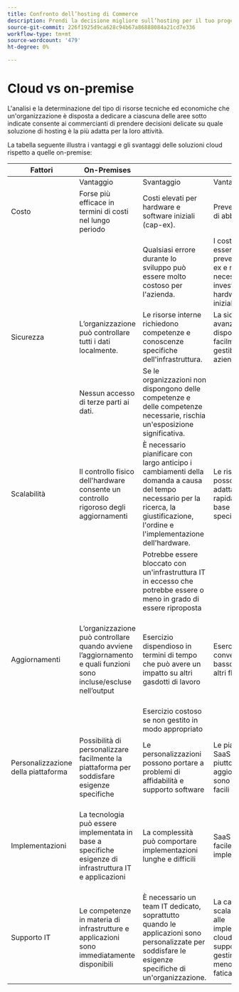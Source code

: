 ```yaml
---
title: Confronto dell’hosting di Commerce
description: Prendi la decisione migliore sull’hosting per il tuo progetto e-commerce esaminando questa tabella di confronto.
source-git-commit: 226f1925d9ca628c94b67a86888084a21cd7e336
workflow-type: tm+mt
source-wordcount: '479'
ht-degree: 0%

---
```



# Cloud vs on-premise

L&#39;analisi e la determinazione del tipo di risorse tecniche ed economiche che un&#39;organizzazione è disposta a dedicare a ciascuna delle aree sotto indicate consente ai commercianti di prendere decisioni delicate su quale soluzione di hosting è la più adatta per la loro attività.

La tabella seguente illustra i vantaggi e gli svantaggi delle soluzioni cloud rispetto a quelle on-premise:

<table>
    <thead>
        <tr>
            <th>Fattori</th>
            <th>On-Premises</th>
            <th></th>
            <th>Cloud</th>
            <th></th>
        </tr>
    </thead>
    <tbody>
        <tr>
            <td></td>
            <td>Vantaggio</td>
            <td>Svantaggio</td>
            <td>Vantaggio</td>
            <td>Svantaggio</td>
        </tr>
        <tr>
            <td>Costo</td>
            <td>Forse più efficace in termini di costi nel lungo periodo</td>
            <td>Costi elevati per hardware e software iniziali (cap-ex).</td>
            <td>Prevedibile prezzo di abbonamento.</td>
            <td>È necessaria una proiezione a lungo termine dei costi.</td>
        </tr>
        <tr>
            <td></td>
            <td></td>
            <td>Qualsiasi errore durante lo sviluppo può essere molto costoso per l'azienda.</td>
            <td>I costi possono essere preventivati in op-ex e non sono necessari investimenti hardware/software iniziali.</td>
            <td>I costi di licenza possono attenuare i risparmi dell'hardware</td>
        </tr>
        <tr>
            <td>Sicurezza</td>
            <td>L’organizzazione può controllare tutti i dati localmente.</td>
            <td>Le risorse interne richiedono competenze e conoscenze specifiche dell'infrastruttura.</td>
            <td>La sicurezza avanzata dei dati è disponibile e facilmente gestibile per le aziende.</td>
            <td>Aggressivamente bersaglio da parte degli hacker</td>
        </tr>
        <tr>
            <td></td>
            <td>Nessun accesso di terze parti ai dati.</td>
            <td>Se le organizzazioni non dispongono delle competenze e delle competenze necessarie, rischia un'esposizione significativa.</td>
            <td></td>
            <td>Dati accessibili da terze parti.</td>
        </tr>
        <tr>
            <td>Scalabilità</td>
            <td>Il controllo fisico dell'hardware consente un controllo rigoroso degli aggiornamenti</td>
            <td>È necessario pianificare con largo anticipo i cambiamenti della domanda a causa del tempo necessario per la ricerca, la giustificazione, l'ordine e l'implementazione dell'hardware.</td>
            <td>Le risorse cloud possono essere adattate rapidamente in base alla domanda specifica</td>
            <td>I costi aumentano quando l'infrastruttura cloud viene gestita in modo errato e non correttamente monitorata</td>
        </tr>
        <tr>
            <td></td>
            <td></td>
            <td>Potrebbe essere bloccato con un'infrastruttura IT in eccesso che potrebbe essere o meno in grado di essere riproposta</td>
            <td></td>
            <td></td>
        </tr>
        <tr>
            <td>Aggiornamenti</td>
            <td>L’organizzazione può controllare quando avviene l’aggiornamento e quali funzioni sono incluse/escluse nell’output</td>
            <td>Esercizio dispendioso in termini di tempo che può avere un impatto su altri gasdotti di lavoro</td>
            <td>Esercizio rapido e conveniente con basso impatto su altri flussi di lavoro</td>
            <td>Il provider SaaS gestisce l'aggiornamento e l'organizzazione non è sempre a conoscenza dell'output finale e dell'impatto sul sito</td>
        </tr>
        <tr>
            <td></td>
            <td></td>
            <td>Esercizio costoso se non gestito in modo appropriato</td>
            <td></td>
            <td></td>
        </tr>
        <tr>
            <td>Personalizzazione della piattaforma</td>
            <td>Possibilità di personalizzare facilmente la piattaforma per soddisfare esigenze specifiche</td>
            <td>Le personalizzazioni possono portare a problemi di affidabilità e supporto software</td>
            <td>Le piattaforme SaaS sono piuttosto stabili. Gli aggiornamenti sono ripetitivi e facili da gestire</td>
            <td>SaaS riduce al minimo la possibilità di modificare la piattaforma</td>
        </tr>
        <tr>
            <td>Implementazioni</td>
            <td>La tecnologia può essere implementata in base a specifiche esigenze di infrastruttura IT e applicazioni</td>
            <td>La complessità può comportare implementazioni lunghe e difficili</td>
            <td>SaaS è affidabile e facile da eseguire implementazioni</td>
            <td>Normalmente, SaaS viene implementato ad un minimo comune denominatore, che a volte può causare funzionalità di limitazione</td>
        </tr>
        <tr>
            <td>Supporto IT</td>
            <td>Le competenze in materia di infrastrutture e applicazioni sono immediatamente disponibili</td>
            <td>È necessario un team IT dedicato, soprattutto quando le applicazioni sono personalizzate per soddisfare le esigenze specifiche di un'organizzazione.</td>
            <td>La cautela nella scalabilità inerente alle implementazioni cloud consente al supporto IT di gestire di più con meno tempo e fatica.</td>
            <td>La curva di apprendimento per il cloud è significativa e il personale adeguatamente formato è costoso</td>
        </tr>
    </tbody>
</table>
